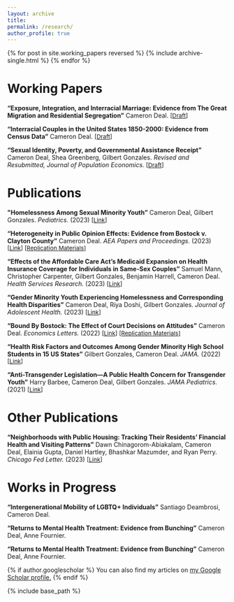 ```yaml
---
layout: archive
title: 
permalink: /research/
author_profile: true
---
```


{% for post in site.working_papers reversed %}
  {% include archive-single.html %}
{% endfor %}
# Working Papers

**“Exposure, Integration, and Interracial Marriage: Evidence from The Great Migration and Residential Segregation”** Cameron Deal.
<span style="font-size:10pt;">[[Draft](https://cameron-deal.github.io//files/deal_interracial.pdf)]</span>

**“Interracial Couples in the United States 1850-2000: Evidence from Census Data”** Cameron Deal.
<span style="font-size:10pt;">[[Draft](https://cameron-deal.github.io//files/deal_laws.pdf)]</span>

**“Sexual Identity, Poverty, and Governmental Assistance Receipt”** Cameron Deal, Shea Greenberg,
Gilbert Gonzales. *Revised and Resubmitted, Journal of Population Economics.* <span style="font-size:10pt;">[[Draft](https://cameron-deal.github.io//files/gov_assistance_020824.pdf)]</span>

# Publications

**"Homelessness Among Sexual Minority Youth”** Cameron Deal, Gilbert Gonzales. *Pediatrics.* (2023) <span style="font-size:10pt;">[[Link](https://doi.org/10.1542/peds.2023-062227)]

**“Heterogeneity in Public Opinion Effects: Evidence from Bostock v. Clayton County”** Cameron Deal. *AEA Papers and Proceedings.* (2023) <span style="font-size:10pt;">[[Link](https://doi.org/10.1257/pandp.20231055)] [[Replication Materials](https://dataverse.harvard.edu/dataset.xhtml?persistentId=doi:10.7910/DVN/IGXP7F)]</span>

**“Effects of the Affordable Care Act’s Medicaid Expansion on Health Insurance Coverage for Individuals in Same-Sex Couples”** Samuel Mann,
Christopher Carpenter, Gilbert Gonzales, Benjamin Harrell, Cameron Deal. *Health Services Research.* (2023) <span style="font-size:10pt;">[[Link](https://doi.org/10.1111/1475-6773.14128)] 

**“Gender Minority Youth Experiencing Homelessness and Corresponding Health Disparities”** Cameron Deal, Riya Doshi, Gilbert Gonzales. *Journal of Adolescent Health.* (2023) <span style="font-size:10pt;">[[Link](https://doi.org/10.1016/j.jadohealth.2022.11.229)] 

**“Bound By Bostock: The Effect of Court Decisions on Attitudes”** Cameron Deal. *Economics Letters.* (2022) <span style="font-size:10pt;">[[Link](https://doi.org/10.1016/j.econlet.2022.110656)] [[Replication Materials](https://dataverse.harvard.edu/dataset.xhtml?persistentId=doi:10.7910/DVN/BX8SKI)]</span>

**“Health Risk Factors and Outcomes Among Gender Minority High School Students in 15 US States”** Gilbert Gonzales, Cameron Deal. *JAMA.* (2022) <span style="font-size:10pt;">[[Link](https://jamanetwork.com/journals/jama/fullarticle/2791237)]</span>

**“Anti-Transgender Legislation—A Public Health Concern for Transgender Youth”** Harry Barbee, Cameron Deal, Gilbert Gonzales. *JAMA Pediatrics.* (2021) <span style="font-size:10pt;">[[Link](https://jamanetwork.com/journals/jamapediatrics/fullarticle/2786018)]</span>

# Other Publications

**“Neighborhoods with Public Housing: Tracking Their Residents’ Financial Health and Visiting Patterns”** Dawn Chinagorom-Abiakalam, Cameron Deal, Elainia Gupta, Daniel Hartley, Bhashkar Mazumder, and Ryan Perry. *Chicago Fed Letter.* (2023) <span style="font-size:10pt;">[[Link](https://www.chicagofed.org/publications/chicago-fed-letter/2023/488)]</span>

# Works in Progress

**“Intergenerational Mobility of LGBTQ+ Individuals”** Santiago Deambrosi, Cameron Deal.

**“Returns to Mental Health Treatment: Evidence from Bunching”** Cameron Deal, Anne Fournier.

**“Returns to Mental Health Treatment: Evidence from Bunching”** Cameron Deal, Anne Fournier.



{% if author.googlescholar %}
  You can also find my articles on <u><a href="{{author.googlescholar}}">my Google Scholar profile</a>.</u>
{% endif %}

{% include base_path %}


